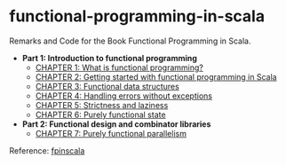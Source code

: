 # functional-programming-in-scala

Remarks and Code for the Book Functional Programming in Scala.

- **Part 1: Introduction to functional programming**
  - [CHAPTER 1: What is functional programming?](./src/main/scala/com/fluency03/fpscala/whatisfp)
  - [CHAPTER 2: Getting started with functional programming in Scala](./src/main/scala/com/fluency03/fpscala/gettingstarted)
  - [CHAPTER 3: Functional data structures](./src/main/scala/com/fluency03/fpscala/datastructures)
  - [CHAPTER 4: Handling errors without exceptions](./src/main/scala/com/fluency03/fpscala/handlingerrors)
  - [CHAPTER 5: Strictness and laziness](./src/main/scala/com/fluency03/fpscala/laziness)
  - [CHAPTER 6: Purely functional state](./src/main/scala/com/fluency03/fpscala/state)
- **Part 2: Functional design and combinator libraries**
  - [CHAPTER 7: Purely functional parallelism](./src/main/scala/com/fluency03/fpscala/parallelism)




Reference: [fpinscala](https://github.com/fpinscala/fpinscala/)





